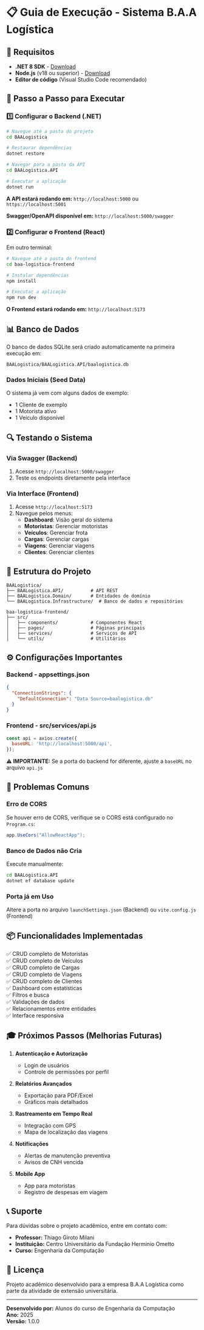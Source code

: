 # 📋 Guia de Execução - Sistema B.A.A Logística

## 🎯 Requisitos

- **.NET 8 SDK** - [Download](https://dotnet.microsoft.com/download)
- **Node.js** (v18 ou superior) - [Download](https://nodejs.org/)
- **Editor de código** (Visual Studio Code recomendado)

## 🚀 Passo a Passo para Executar

### 1️⃣ Configurar o Backend (.NET)

```bash
# Navegue até a pasta do projeto
cd BAALogistica

# Restaurar dependências
dotnet restore

# Navegar para a pasta da API
cd BAALogistica.API

# Executar a aplicação
dotnet run
```

**A API estará rodando em:** `http://localhost:5000` ou `https://localhost:5001`

**Swagger/OpenAPI disponível em:** `http://localhost:5000/swagger`

### 2️⃣ Configurar o Frontend (React)

Em outro terminal:

```bash
# Navegue até a pasta do frontend
cd baa-logistica-frontend

# Instalar dependências
npm install

# Executar a aplicação
npm run dev
```

**O Frontend estará rodando em:** `http://localhost:5173`

## 📊 Banco de Dados

O banco de dados SQLite será criado automaticamente na primeira execução em:
```
BAALogistica/BAALogistica.API/baalogistica.db
```

### Dados Iniciais (Seed Data)

O sistema já vem com alguns dados de exemplo:
- 1 Cliente de exemplo
- 1 Motorista ativo
- 1 Veículo disponível

## 🔍 Testando o Sistema

### Via Swagger (Backend)
1. Acesse `http://localhost:5000/swagger`
2. Teste os endpoints diretamente pela interface

### Via Interface (Frontend)
1. Acesse `http://localhost:5173`
2. Navegue pelos menus:
   - **Dashboard**: Visão geral do sistema
   - **Motoristas**: Gerenciar motoristas
   - **Veículos**: Gerenciar frota
   - **Cargas**: Gerenciar cargas
   - **Viagens**: Gerenciar viagens
   - **Clientes**: Gerenciar clientes

## 📁 Estrutura do Projeto

```
BAALogistica/
├── BAALogistica.API/          # API REST
├── BAALogistica.Domain/       # Entidades de domínio
└── BAALogistica.Infrastructure/  # Banco de dados e repositórios

baa-logistica-frontend/
├── src/
│   ├── components/            # Componentes React
│   ├── pages/                 # Páginas principais
│   ├── services/              # Serviços de API
│   └── utils/                 # Utilitários
```

## ⚙️ Configurações Importantes

### Backend - appsettings.json
```json
{
  "ConnectionStrings": {
    "DefaultConnection": "Data Source=baalogistica.db"
  }
}
```

### Frontend - src/services/api.js
```javascript
const api = axios.create({
  baseURL: 'http://localhost:5000/api',
});
```

**⚠️ IMPORTANTE:** Se a porta do backend for diferente, ajuste a `baseURL` no arquivo `api.js`

## 🔧 Problemas Comuns

### Erro de CORS
Se houver erro de CORS, verifique se o CORS está configurado no `Program.cs`:
```csharp
app.UseCors("AllowReactApp");
```

### Banco de Dados não Cria
Execute manualmente:
```bash
cd BAALogistica.API
dotnet ef database update
```

### Porta já em Uso
Altere a porta no arquivo `launchSettings.json` (Backend) ou `vite.config.js` (Frontend)

## 📦 Funcionalidades Implementadas

✅ CRUD completo de Motoristas  
✅ CRUD completo de Veículos  
✅ CRUD completo de Cargas  
✅ CRUD completo de Viagens  
✅ CRUD completo de Clientes  
✅ Dashboard com estatísticas  
✅ Filtros e busca  
✅ Validações de dados  
✅ Relacionamentos entre entidades  
✅ Interface responsiva  

## 🎓 Próximos Passos (Melhorias Futuras)

1. **Autenticação e Autorização**
   - Login de usuários
   - Controle de permissões por perfil

2. **Relatórios Avançados**
   - Exportação para PDF/Excel
   - Gráficos mais detalhados

3. **Rastreamento em Tempo Real**
   - Integração com GPS
   - Mapa de localização das viagens

4. **Notificações**
   - Alertas de manutenção preventiva
   - Avisos de CNH vencida

5. **Mobile App**
   - App para motoristas
   - Registro de despesas em viagem

## 📞 Suporte

Para dúvidas sobre o projeto acadêmico, entre em contato com:
- **Professor:** Thiago Giroto Milani
- **Instituição:** Centro Universitário da Fundação Herminio Ometto
- **Curso:** Engenharia da Computação

## 📄 Licença

Projeto acadêmico desenvolvido para a empresa B.A.A Logística como parte da atividade de extensão universitária.

---

**Desenvolvido por:** Alunos do curso de Engenharia da Computação  
**Ano:** 2025  
**Versão:** 1.0.0